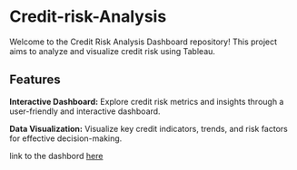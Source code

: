 # Credit-risk-Analysis
Welcome to the Credit Risk Analysis Dashboard repository! This project aims to analyze and visualize credit risk using Tableau. 
## Features 
**Interactive Dashboard:** Explore credit risk metrics and insights through a user-friendly and interactive dashboard.

**Data Visualization:** Visualize key credit indicators, trends, and risk factors for effective decision-making. 

link to the dashbord [here](https://public.tableau.com/app/profile/nadege.kuete/viz/CreditRiskInsights/Dashboard1)
